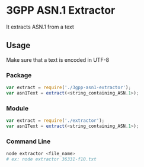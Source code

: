 # 3GPP ASN.1 Extractor

It extracts ASN.1 from a text

## Usage

Make sure that a text is encoded in UTF-8

### Package

```js
var extract = require('./3gpp-asn1-extractor');
var asn1Text = extract(<string_containing_ASN.1>);
```

### Module

```js
var extract = require('./extractor');
var asn1Text = extract(<string_containing_ASN.1>);
```

### Command Line

```sh
node extractor <file_name>
# ex: node extractor 36331-f10.txt
```
